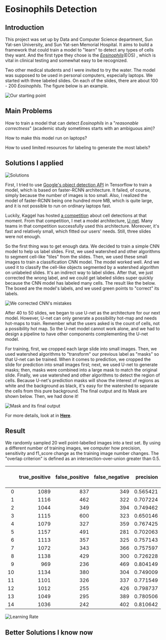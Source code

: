 # Eosinophils Detection

## Introduction

This project was set up by Data and Computer Science department, Sun Yat-sen University, and Sun Yat-sen Memorial Hospital. It aims to build a framework that could train a model to "learn" to detect any types of cells they want. And the first type they chose is the [_Eosinophils_](https://en.wikipedia.org/wiki/Eosinophil)(EOS) , which is vital in clinical testing and somewhat easy to be recognized.


Two other medical students and I were invited to try the water. The model was supposed to be used in personal computers, especially laptops. We started with three labeled slides. On each of the slides, there are about 100 - 200 _Eosinophils_. The figure below is an example.

![Our starting point](https://drive.google.com/uc?id=1J51vxy0B5uJzOhMlsfiWlqQyG0ykbsJB "Our starting point")

## Main Problems

How to train a model that can detect _Eosinophils_ in a "_reasonable correctness_" (academic study sometimes starts with an ambiguous aim)?

How to make this model run on laptops?

How to used limited resources for labeling to generate the most labels?

## Solutions I applied


![Solutions](https://drive.google.com/uc?id=1OjxGTg4-Ja8LpGvlWH40YsiZiphKg9WH "Solutions I applied")

First, I tried to use [Google's object detection API](https://github.com/tensorflow/models/tree/master/research/object_detection) in Tensorflow to train a model, which is based on faster-RCNN architecture. It failed, of course, simply because the number of images is too small. Also, I realized the model of faster-RCNN being one hundred more MB, which is quite large, and it is not possible to run on ordinary laptops fast. 

Luckily, Kaggel has hosted [a competition](https://www.kaggle.com/c/data-science-bowl-2018) about cell detections at that moment. From that competition, I met a model architecture, [U-net](https://en.wikipedia.org/wiki/U-Net). Many teams in that competition successfully used this architecture. Moreover, it's fast and relatively small, which fitted our users' needs. Still, three slides were not enough.

So the first thing was to get enough data. We decided to train a simple CNN model to help us label slides. First, we used watershed and other algorithms to segment cell-like "tiles" from the slides. Then, we used these small images to train a classification CNN model. The model worked well. And we used it to classify the cell-like objects segmented by a watershed algorithm on unlabeled slides. It's an indirect way to label slides. After that, we just corrected the wrong label, and we could get labeled slides super quickly because the CNN model has labeled many cells. The result like the below. The boxed are the model's labels, and we used green points to "correct" its labels.

![We corrected CNN's mistakes](https://drive.google.com/uc?id=188V0uw_eD-3sx6Y603XivMUstowt6w9b "We corrected CNN's mistakes")

After 40 to 50 slides, we began to use U-net as the architecture for our next model. However, U-net can only generate a possibility hot-map and needs hot-maps to train. Remember what the users asked is the count of cells, not a possibility hot map. So the U-net model cannot work alone, and we had to design a pipeline to have other components complementing the U-net model.

For training, first, we cropped each large slide into small images. Then, we used watershed algorithms to "transform" our previous label as "masks" so that U-net can be trained. When it comes to prediction, we cropped the slide for prediction into small images first; next, we used U-net to generate masks; then, masks were combined into a large mask to match the original slide. Finally, we use watershed and other algorithms to detect the region of cells. Because U-net's prediction masks will show the interest of regions as white and the background as black, it's easy for the watershed to separate the cells from this pure background. The final output and its Mask are shown below. Then, we had done it!

![Mask and its final output](https://drive.google.com/uc?id=1mFYZz77HTRM0LGBbKYvzPms9HwSTUbux)

For more details, look at in [**Here**](https://github.com/Moo-YewTsing/EOS-Detection).

## Result

We randomly sampled 20 well point-labelled images into a test set. By using a different number of training images, we computer how precision, sensitivity and f1_score change as the training image number changes. The "overlap criterion" is defined as an intersection-over-union greater than 0.5.

|    |   true_positive |   false_positive |   false_negative |   precision |   sensitivity |   f1_score |   training image number |
|---:|----------------:|-----------------:|-----------------:|------------:|--------------:|-----------:|------------------------:|
|  0 |            1089 |              837 |              349 |    0.565421 |      0.757302 |   0.647444 |                      10 |
|  1 |            1116 |              462 |              322 |    0.707224 |      0.776078 |   0.740053 |                      15 |
|  2 |            1044 |              349 |              394 |    0.749462 |      0.726008 |   0.737549 |                      20 |
|  3 |            1115 |              600 |              323 |    0.650146 |      0.775382 |   0.707263 |                      25 |
|  4 |            1079 |              327 |              359 |    0.767425 |      0.750348 |   0.75879  |                      30 |
|  5 |            1157 |              491 |              281 |    0.702063 |      0.80459  |   0.749838 |                      35 |
|  6 |            1113 |              357 |              325 |    0.757143 |      0.773992 |   0.765475 |                      40 |
|  7 |            1072 |              343 |              366 |    0.757597 |      0.74548  |   0.75149  |                      45 |
|  8 |            1138 |              429 |              300 |    0.726228 |      0.791377 |   0.757404 |                      50 |
|  9 |             969 |              236 |              469 |    0.804149 |      0.673853 |   0.733258 |                      55 |
| 10 |            1134 |              380 |              304 |    0.749009 |      0.788595 |   0.768293 |                      60 |
| 11 |            1101 |              326 |              337 |    0.771549 |      0.765647 |   0.768586 |                      65 |
| 12 |            1012 |              255 |              426 |    0.798737 |      0.703755 |   0.748244 |                      70 |
| 13 |            1049 |              295 |              389 |    0.780506 |      0.729485 |   0.754134 |                      75 |
| 14 |            1036 |              242 |              402 |    0.810642 |      0.720445 |   0.762887 |                      78 |

![Learning Rate](https://raw.githubusercontent.com/YewtsingMu/EOS-Detection/master/readme_imgs/12-23_10-19_metric.jpg "Learning rate")

## Better Solutions I know now

